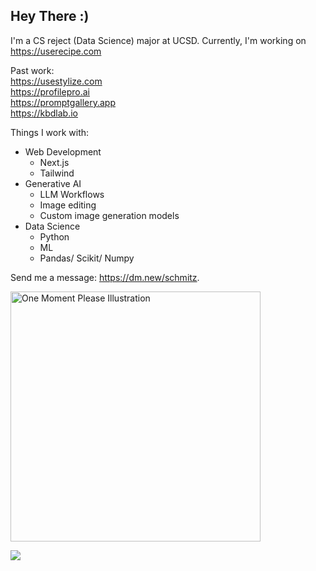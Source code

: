 ## Hey There :)

I'm a CS reject (Data Science) major at UCSD. Currently, I'm working on https://userecipe.com

Past work:  
https://usestylize.com  
https://profilepro.ai  
https://promptgallery.app  
https://kbdlab.io

Things I work with:
* Web Development
  - Next.js
  - Tailwind
* Generative AI
  - LLM Workflows
  - Image editing
  - Custom image generation models
* Data Science
  - Python
  - ML
  - Pandas/ Scikit/ Numpy
 
Send me a message: https://dm.new/schmitz.


<img src= "https://i.ibb.co/Fg69BmD/one-moment-please-by-khotsodube-deaqehe.gif" alt= "One Moment Please Illustration" width = "400" >

![](https://komarev.com/ghpvc/?username=SchmitzAndrew)
